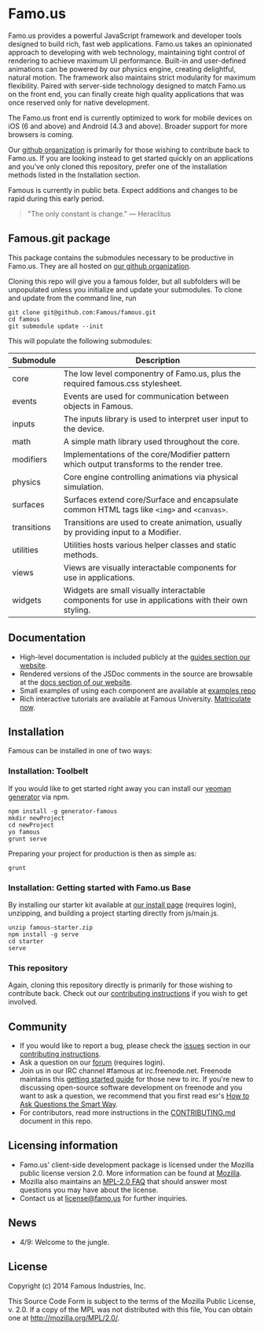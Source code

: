 Famo.us
=======


Famo.us provides a powerful JavaScript framework and developer tools designed to build rich, fast web applications.  Famo.us takes an opinionated approach to developing with web technology, maintaining tight control of rendering to achieve maximum UI performance.  Built-in and user-defined animations can be powered by our physics engine, creating delightful, natural motion.  The framework also maintains strict modularity for maximum flexibility.  Paired with server-side technology designed to match Famo.us on the front end, you can finally create high quality applications that was once reserved only for native development.

The Famo.us front end is currently optimized to work for mobile devices on iOS (6 and above) and Android (4.3 and above).  Broader support for more browsers is coming.

Our [github organization][famous-organization-github] is primarily for those wishing to contribute back to Famo.us.  If you are looking instead to get started quickly on an applications and you've only cloned this repository, prefer one of the installation methods listed in the Installation section.

Famous is currently in public beta.  Expect additions and changes to be rapid during this early period.

> "The only constant is change." — Heraclitus

## Famous.git package

This package contains the submodules necessary to be productive in Famo.us.  They are all hosted on [our github organization][famous-organization-github].  

Cloning this repo will give you a famous folder, but all subfolders will be unpopulated unless you initialize and update your submodules. To clone and update from the command line, run

```
git clone git@github.com:Famous/famous.git
cd famous
git submodule update --init
```

This will populate the following submodules:

| Submodule | Description |
| --------- | ----------- |
| core | The low level componentry of Famo.us, plus the required famous.css stylesheet. |
| events | Events are used for communication between objects in Famous. |
| inputs | The inputs library is used to interpret user input to the device. |
| math | A simple math library used throughout the core. |
| modifiers | Implementations of the core/Modifier pattern which output transforms to the render tree. |
| physics | Core engine controlling animations via physical simulation. |
| surfaces | Surfaces extend core/Surface and encapsulate common HTML tags like `<img>` and `<canvas>`.|
| transitions | Transitions are used to create animation, usually by providing input to a Modifier. |
| utilities | Utilities hosts various helper classes and static methods. |
| views | Views are visually interactable components for use in applications. |
| widgets | Widgets are small visually interactable components for use in applications with their own styling. |
  
## Documentation

- High-level documentation is included publicly at the [guides section our website][site-guides].
- Rendered versions of the JSDoc comments in the source are browsable at the [docs section of our website][site-docs].
- Small examples of using each component are available at [examples repo][github-examples]
- Rich interactive tutorials are available at Famous University.  [Matriculate now][site-university].


## Installation
Famous can be installed in one of two ways:

### Installation: Toolbelt

If you would like to get started right away you can install our [yeoman generator][github-generator] via npm.

    npm install -g generator-famous
    mkdir newProject
    cd newProject
    yo famous
    grunt serve

Preparing your project for production is then as simple as:

    grunt

### Installation: Getting started with Famo.us Base
By installing our starter kit available at [our install page][site-install] (requires login), unzipping, and building a project starting directly from js/main.js.

    unzip famous-starter.zip
    npm install -g serve
    cd starter
    serve

### This repository

Again, cloning this repository directly is primarily for those wishing to contribute back. Check out our [contributing instructions][contributing] if you wish to get involved.

## Community
- If you would like to report a bug, please check the [issues][contributing-issues] section in our [contributing instructions][contributing].
- Ask a question on our [forum][forum] (requires login).
- Join us in our IRC channel #famous at irc.freenode.net. Freenode maintains this [getting started guide][irc-getting-started] for those new to irc. If you're new to discussing open-source software development on freenode and you want to ask a question, we recommend that you first read esr's [How to Ask Questions the Smart Way][esr-questions].
- For contributors, read more instructions in the [CONTRIBUTING.md][contributing-issues] document in this repo.

## Licensing information
- Famo.us' client-side development package is licensed under the Mozilla public license version 2.0.  More information can be found at [Mozilla][mpl].
- Mozilla also maintains an [MPL-2.0 FAQ][mpl-faq] that should answer most questions you may have about the license.
- Contact us at license@famo.us for further inquiries.

## News
- 4/9: Welcome to the jungle.

License
-------

Copyright (c) 2014 Famous Industries, Inc.

This Source Code Form is subject to the terms of the Mozilla Public
License, v. 2.0. If a copy of the MPL was not distributed with this file,
You can obtain one at http://mozilla.org/MPL/2.0/.



[famous-site]: http://famo.us
[mpl]: http://www.mozilla.org/MPL/2.0/
[mpl-faq]: http://www.mozilla.org/MPL/2.0/FAQ.html
[forum]: http://forum.famo.us
[site-install]: http://famo.us/install
[github-generator]: http://github.com/Famous/generator-famous.git
[site-guides]: http://famo.us/guides
[site-docs]: http://famo.us/docs
[site-university]: http://famo.us/university
[famous-organization-github]: http://github.com/Famous
[github-examples]: http://github.com/Famous/examples
[contributing]: https://github.com/Famous/famous/blob/master/CONTRIBUTING.md
[contributing-issues]: https://github.com/Famous/famous/blob/master/CONTRIBUTING.md#issues
[irc-getting-started]: http://freenode.net/using_the_network.shtml
[esr-questions]: http://www.catb.org/esr/faqs/smart-questions.html
